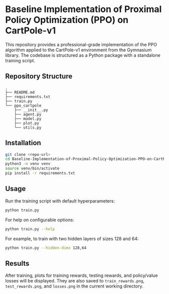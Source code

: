# Baseline Implementation of Proximal Policy Optimization (PPO) on CartPole-v1

This repository provides a professional-grade implementation of the PPO algorithm applied to the CartPole-v1 environment from the Gymnasium library. The codebase is structured as a Python package with a standalone training script.

## Repository Structure

```
.  
├── README.md
├── requirements.txt
├── train.py
└── ppo_cartpole
    ├── __init__.py
    ├── agent.py
    ├── model.py
    ├── plot.py
    └── utils.py
```

## Installation

```bash
git clone <repo-url>
cd Baseline-Implementation-of-Proximal-Policy-Optimization-PPO-on-CartPole-Environment
python3 -m venv venv
source venv/bin/activate
pip install -r requirements.txt
```

## Usage

Run the training script with default hyperparameters:

```bash
python train.py
```

For help on configurable options:

```bash
python train.py --help
```

For example, to train with two hidden layers of sizes 128 and 64:
```bash
python train.py --hidden-dims 128,64
```

## Results

After training, plots for training rewards, testing rewards, and policy/value losses will be displayed.
They are also saved to `train_rewards.png`, `test_rewards.png`, and `losses.png` in the current working directory.